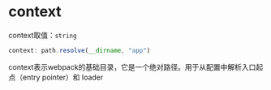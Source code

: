 # context

context取值：`string`

```js
context: path.resolve(__dirname, "app")
```

context表示webpack的基础目录，它是一个绝对路径。用于从配置中解析入口起点（entry pointer）和 loader

